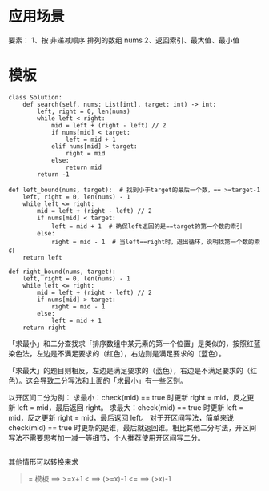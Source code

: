 # 应用场景
要素：
1、按 非递减顺序 排列的数组 nums
2、返回索引、最大值、最小值

# 模板
```
class Solution:
    def search(self, nums: List[int], target: int) -> int:
        left, right = 0, len(nums)
        while left < right:
            mid = left + (right - left) // 2
            if nums[mid] < target:
                left = mid + 1
            elif nums[mid] > target:
                right = mid
            else:
                return mid
        return -1

def left_bound(nums, target):  # 找到小于target的最后一个数，== >=target-1
    left, right = 0, len(nums) - 1
    while left <= right:
        mid = left + (right - left) // 2
        if nums[mid] < target:
            left = mid + 1  # 确保left返回的是==target的第一个数的索引
        else:
            right = mid - 1  # 当left==right时，退出循环，说明找第一个数的索引
    return left

def right_bound(nums, target):
    left, right = 0, len(nums) - 1
    while left <= right:
        mid = left + (right - left) // 2
        if nums[mid] > target:
            right = mid - 1
        else:
            left = mid + 1
    return right
```

「求最小」和二分查找求「排序数组中某元素的第一个位置」是类似的，按照红蓝染色法，左边是不满足要求的（红色），右边则是满足要求的（蓝色）。

「求最大」的题目则相反，左边是满足要求的（蓝色），右边是不满足要求的（红色）。这会导致二分写法和上面的「求最小」有一些区别。

以开区间二分为例：
求最小：check(mid) == true 时更新 right = mid，反之更新 left = mid，最后返回 right。
求最大：check(mid) == true 时更新 left = mid，反之更新 right = mid，最后返回 left。
对于开区间写法，简单来说 check(mid) == true 时更新的是谁，最后就返回谁。相比其他二分写法，开区间写法不需要思考加一减一等细节，个人推荐使用开区间写二分。
```

```
其他情形可以转换来求
>= 模板
> ==> >=x+1
< ==> (>=x)-1
<= ==> (>x)-1